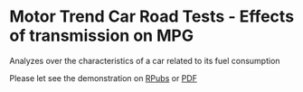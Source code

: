 # Motor Trend Car Road Tests - Effects of transmission on MPG

Analyzes over the characteristics of a car related to its fuel consumption

Please let see the demonstration on [RPubs](http://rpubs.com/TanguyLevent/MPG_Mtcars) or [PDF](https://github.com/TanguyLevent/Motor-Trend-Car-Road-Tests/blob/master/Moto_Trend_Car_Road_Tests_-_Effects_of_transmission_on_MPG.pdf)